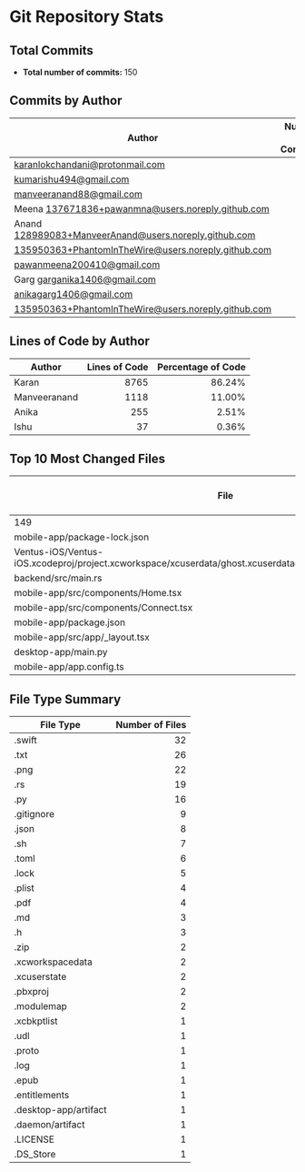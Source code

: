 
# Git Repository Stats

## Total Commits
- **Total number of commits:** 150

## Commits by Author
| Author | Number of Commits | Percentage of Commits |
|--------|-------------------:|-----------------------:|
| <karanlokchandani@protonmail.com> | 69 | 46.00% |
| <kumarishu494@gmail.com> | 35 | 23.33% |
| <manveeranand88@gmail.com> | 14 | 9.33% |
| Meena <137671836+pawanmna@users.noreply.github.com> | 11 | 7.33% |
| Anand <128989083+ManveerAnand@users.noreply.github.com> | 6 | 4.00% |
| <135950363+PhantomInTheWire@users.noreply.github.com> | 6 | 4.00% |
| <pawanmeena200410@gmail.com> | 4 | 2.67% |
| Garg <garganika1406@gmail.com> | 2 | 1.33% |
| <anikagarg1406@gmail.com> | 2 | 1.33% |
| <135950363+PhantomInTheWire@users.noreply.github.com> | 1 | 0.67% |

## Lines of Code by Author
| Author | Lines of Code | Percentage of Code |
|--------|--------------:|-------------------:|
| Karan | 8765 | 86.24% |
| Manveeranand | 1118 | 11.00% |
| Anika | 255 | 2.51% |
| Ishu | 37 | 0.36% |

## Top 10 Most Changed Files
| File | Number of Changes |
|------|-------------------:|
| 149 | 149 |
| mobile-app/package-lock.json | 14 |
| Ventus-iOS/Ventus-iOS.xcodeproj/project.xcworkspace/xcuserdata/ghost.xcuserdatad/UserInterfaceState.xcuserstate | 14 |
| backend/src/main.rs | 12 |
| mobile-app/src/components/Home.tsx | 11 |
| mobile-app/src/components/Connect.tsx | 11 |
| mobile-app/package.json | 11 |
| mobile-app/src/app/_layout.tsx | 9 |
| desktop-app/main.py | 9 |
| mobile-app/app.config.ts | 8 |

## File Type Summary
| File Type | Number of Files |
|-----------|----------------:|
| .swift | 32 |
| .txt | 26 |
| .png | 22 |
| .rs | 19 |
| .py | 16 |
| .gitignore | 9 |
| .json | 8 |
| .sh | 7 |
| .toml | 6 |
| .lock | 5 |
| .plist | 4 |
| .pdf | 4 |
| .md | 3 |
| .h | 3 |
| .zip | 2 |
| .xcworkspacedata | 2 |
| .xcuserstate | 2 |
| .pbxproj | 2 |
| .modulemap | 2 |
| .xcbkptlist | 1 |
| .udl | 1 |
| .proto | 1 |
| .log | 1 |
| .epub | 1 |
| .entitlements | 1 |
| .desktop-app/artifact | 1 |
| .daemon/artifact | 1 |
| .LICENSE | 1 |
| .DS_Store | 1 |

